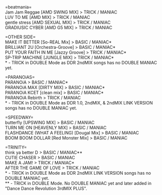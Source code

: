 =beatmania=
<br>Jam Jam Reggae [AMD SWING MIX] > TRICK / MANIAC
<br>LUV TO ME [AMD MIX] > TRICK / MANIAC
<br>gentle stress [AMD SEXUAL MIX] > TRICK / MANIAC
<br>GRADIUSIC CYBER [AMD G5 MIX] > TRICK / MANIAC

=OTHER SIDE=
<br>MAKE IT BETTER [So-REAL Mix] > BASIC / MANIAC*
<br>BRILLIANT 2U [Orchestra-Groove] > BASIC / MANIAC*
<br>PUT YOUR FAITH IN ME [Jazzy Groove] > TRICK / MANIAC*
<br>SP-TRIP MACHINE [JUNGLE MIX] > TRICK / MANIAC*
<br>* - TRICK in DOUBLE Mode as DDR 2ndMIX songs has no DOUBLE MANIAC yet.

=PARANOiAS=
<br>PARANOiA > BASIC / MANIAC*
<br>PARANOiA MAX [DIRTY MIX] > BASIC / MANIAC*
<br>PARANOiA KCET [clean mix] > BASIC / MANIAC*
<br>PARANOiA Rebirth > TRICK / MANIAC
<br>* - TRICK in DOUBLE Mode as DDR 1.0, 2ndMIX, & 2ndMIX LINK VERSION songs has no DOUBLE MANIAC yet.

=SPEEDWAY=
<br>butterfly [UPSWING MIX] > BASIC / MANIAC
<br>TURN ME ON [HEAVENLY MIX] > BASIC / MANIAC
<br>FLASHDANCE (WHAT A FEELING) [Dougal Mix] > BASIC / MANIAC
<br>BOOM BOOM DOLLAR [Red Monster Mix] > BASIC / MANIAC

=TRINITY=
<br>think ya better D > BASIC / MANIAC**
<br>CUTIE CHASER > BASIC / MANIAC
<br>MAKE A JAM! > TRICK / MANIAC*
<br>AFTER THE GAME OF LOVE > TRICK / MANIAC
<br>* - TRICK in DOUBLE Mode as DDR 2ndMIX LINK VERSION songs has no DOUBLE MANIAC yet.
<br>** - TRICK in DOUBLE Mode. No DOUBLE MANIAC yet and later added in "Dance Dance Revolution 3rdMIX PLUS".


